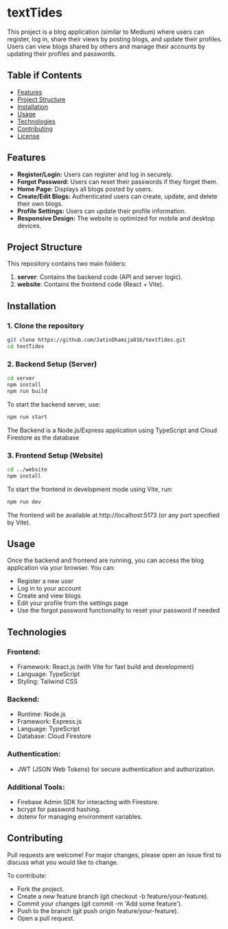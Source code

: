 # textTides

This project is a blog application (similar to Medium) where users can register, log in, share their views by posting blogs, and update their profiles. Users can view blogs shared by others and manage their accounts by updating their profiles and passwords.


## Table if Contents
- [Features](#features)
- [Project Structure](#project-structure)
- [Installation](#installation)
- [Usage](#usage)
- [Technologies](#technologies)
- [Contributing](#contributing)
- [License](#license)

## Features
- **Register/Login:** Users can register and log in securely.
- **Forgot Password:** Users can reset their passwords if they forget them.
- **Home Page:** Displays all blogs posted by users.
- **Create/Edit Blogs:** Authenticated users can create, update, and delete their own blogs.
- **Profile Settings:** Users can update their profile information.
- **Responsive Design:** The website is optimized for mobile and desktop devices.

## Project Structure
This repository contains two main folders:
1. **server**: Contains the backend code (API and server logic).
2. **website**: Contains the frontend code (React + Vite).


## Installation

### 1. Clone the repository
```bash
git clone https://github.com/JatinDhamija816/textTides.git
cd textTides
```

### 2. Backend Setup (Server)
```bash
cd server
npm install
npm run build
```

To start the backend server, use:

```bash
npm run start
```

The Backend is a Node.js/Express application using TypeScript and Cloud Firestore as the database

### 3. Frontend Setup (Website)

```bash
cd ../website
npm install
```

To start the frontend in development mode using Vite, run:

``` bash
npm run dev
```

The frontend will be available at http://localhost:5173 (or any port specified by Vite).


## Usage
Once the backend and frontend are running, you can access the blog application via your browser. You can:

- Register a new user
- Log in to your account
- Create and view blogs
- Edit your profile from the settings page
- Use the forgot password functionality to reset your password if needed

## Technologies 

### Frontend:
- Framework: React.js (with Vite for fast build and development)
- Language: TypeScript
- Styling: Tailwind CSS 

### Backend:
- Runtime: Node.js
- Framework: Express.js
- Language: TypeScript
- Database: Cloud Firestore

### Authentication:
- JWT (JSON Web Tokens) for secure authentication and authorization.
### Additional Tools:
- Firebase Admin SDK for interacting with Firestore.
- bcrypt for password hashing.
- dotenv for managing environment variables.

## Contributing
Pull requests are welcome! For major changes, please open an issue first to discuss what you would like to change.

To contribute:

- Fork the project.
- Create a new feature branch (git checkout -b feature/your-feature).
- Commit your changes (git commit -m 'Add some feature').
- Push to the branch (git push origin feature/your-feature).
- Open a pull request.

